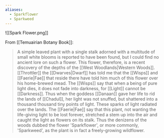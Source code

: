 ```yaml
---
aliases:
  - Sparkflower
  - Sparkweed
---
```

![[Spark Flower.png]]

From [[Temuairian Botany Book]]:
> A simple leaved plant with a single stalk adorned with a multitude of small white blooms is reported to have been found, but I could find no ancient lore on such a flower.
> This flower, therefore, is a recent discovery of the depths of the [[West Woodlands|Western Woods]]. [[Throttler]] the [[Dwarves|Dwarf]] has told me that the [[Wisps]] and [[Faerie|Fae]] that reside there have told him much of this flower over his home-brewed mead.
> The [[Wisps]] say that when a being of pure light dies, it does not fade into darkness, for [[Light]] cannot be [[Darkness]]. Thus when the goddess [[Danaan]] gave her life to rid the lands of [[Chadul]], her light was not snuffed, but shattered into a thousand thousand tiny points of light.
> These sparks of light radiated over the lands. The [[Faerie|Fae]] say that this plant, not wanting the life-giving light to be lost forever, stretched a stem up into the air and caught the light as flowers on its stalk.
> Thus the denizens of the woods dubbed the flower 'Sparkflower', or more commonly, 'Sparkweed', as the plant is in fact a freely-growing wildflower.
